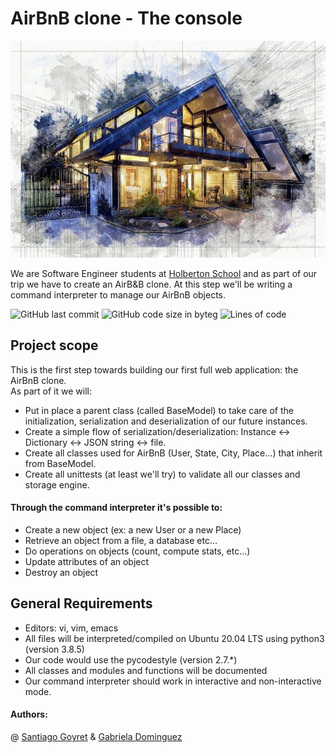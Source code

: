 # AirBnB clone - The console

![image](https://github.com/BergeDios/AirBnB_clone/blob/gaby/boceto_casa.jpg)

We are Software Engineer students at  [Holberton School](https://www.holbertonschool.com/) and as part of our trip we have to create an AirB&B clone. At this step we'll be writing a command interpreter to manage our AirBnB objects.


![GitHub last commit](https://img.shields.io/github/last-commit/BergeDios/AirBnB_clone)
![GitHub code size in byteg](https://img.shields.io/github/languages/code-size/BergeDios/AirBnB_clone)
![Lines of code](https://img.shields.io/tokei/lines/github/BergeDios/AirBnB_clone)


## Project scope
This is the first step towards building our first full web application: the AirBnB clone.\
As part of it we will:
- Put in place a parent class (called BaseModel) to take care of the initialization, serialization and deserialization of our future instances.
- Create a simple flow of serialization/deserialization: Instance <-> Dictionary <-> JSON string <-> file.
- Create all classes used for AirBnB (User, State, City, Place…) that inherit from BaseModel.
- Create all unittests (at least we'll try) to validate all our classes and storage engine.

#### Through the command interpreter it's possible to:
- Create a new object (ex: a new User or a new Place)
- Retrieve an object from a file, a database etc…
- Do operations on objects (count, compute stats, etc…)
- Update attributes of an object
- Destroy an object

## General Requirements
- Editors: vi, vim, emacs
- All files will be interpreted/compiled on Ubuntu 20.04 LTS using python3 (version 3.8.5)
- Our code would use the pycodestyle (version 2.7.*)
- All classes and modules and functions will be documented
- Our command interpreter should work in interactive and non-interactive mode.

#### Authors: 
@ [Santiago Goyret](https://github.com/BergeDios) & [Gabriela Dominguez](https://github.com/Gaby-Do)

